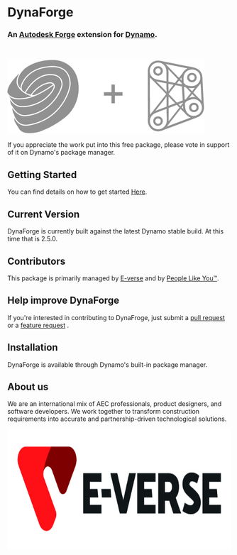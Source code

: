 # DynaForge

<h3 align="left">An <a href="https://forge.autodesk.com/" target="_blank">Autodesk Forge</a> extension for <a href="http://dynamobim.org/" target="_blank">Dynamo</a>.</h3>
<br/>

[<img src="https://github.com/EverseDevelopment/DynaForge/blob/main/Assets/DynamoForge.png" width="443" height="166">](https://github.com/EverseDevelopment/DynaForge/wiki)
<br/>

If you appreciate the work put into this free package, please vote in support of it on Dynamo's package manager. 

## Getting Started
You can find details on how to get started [Here](https://github.com/EverseDevelopment/DynaForge/wiki/Getting-Started).

## Current Version
DynaForge is currently built against the latest Dynamo stable build. At this time that is 2.5.0.

## Contributors
This package is primarily managed by [E-verse](https://www.e-verse.co/) and by [People Like You™](https://github.com/EverseDevelopment/DynaForge/pulse).

## Help improve DynaForge
If you're interested in contributing to DynaFroge, just submit a [pull request](https://github.com/EverseDevelopment/DynaForge/pulls) or a [feature request](https://github.com/EverseDevelopment/DynaForge/issues) .

## Installation
DynaForge is available through Dynamo's built-in package manager.

## About us ##

We are an international mix of AEC professionals, product designers, and software developers. We work together to transform construction requirements into accurate and partnership-driven technological solutions.

<p align="center" width="100%">
    <a href="https://www.e-verse.com/">
    <img src="https://github.com/EverseDevelopment/DynaForge/blob/main/Assets/e-verse_logo_no%20slogan.jpg" width="732" height="271" align="center">
    </a>
</p>
